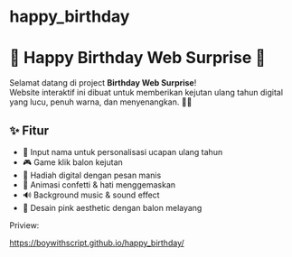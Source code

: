 # happy_birthday

# 🎉 Happy Birthday Web Surprise 🎂

Selamat datang di project **Birthday Web Surprise**!  
Website interaktif ini dibuat untuk memberikan kejutan ulang tahun digital yang lucu, penuh warna, dan menyenangkan. 🎈🎁

## ✨ Fitur

- 🎂 Input nama untuk personalisasi ucapan ulang tahun
- 🎮 Game klik balon kejutan
- 🎁 Hadiah digital dengan pesan manis
- 💖 Animasi confetti & hati menggemaskan
- 🔊 Background music & sound effect
- 🎨 Desain pink aesthetic dengan balon melayang


Priview:

https://boywithscript.github.io/happy_birthday/
